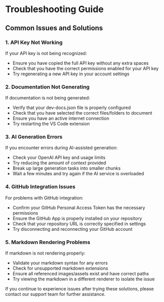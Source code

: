 # Troubleshooting Guide

## Common Issues and Solutions

### 1. API Key Not Working

If your API key is not being recognized:

- Ensure you have copied the full API key without any extra spaces
- Check that you have the correct permissions enabled for your API key
- Try regenerating a new API key in your account settings

### 2. Documentation Not Generating

If documentation is not being generated:

- Verify that your dev-docs.json file is properly configured
- Check that you have selected the correct files/folders to document
- Ensure you have an active internet connection
- Try restarting the VS Code extension

### 3. AI Generation Errors

If you encounter errors during AI-assisted generation:

- Check your OpenAI API key and usage limits
- Try reducing the amount of context provided
- Break up large generation tasks into smaller chunks
- Wait a few minutes and try again if the AI service is overloaded

### 4. GitHub Integration Issues

For problems with GitHub integration:

- Confirm your GitHub Personal Access Token has the necessary permissions
- Ensure the GitHub App is properly installed on your repository
- Check that your repository URL is correctly specified in settings
- Try disconnecting and reconnecting your GitHub account

### 5. Markdown Rendering Problems

If markdown is not rendering properly:

- Validate your markdown syntax for any errors
- Check for unsupported markdown extensions
- Ensure all referenced images/assets exist and have correct paths
- Try viewing the markdown in a different renderer to isolate the issue

If you continue to experience issues after trying these solutions, please contact our support team for further assistance.